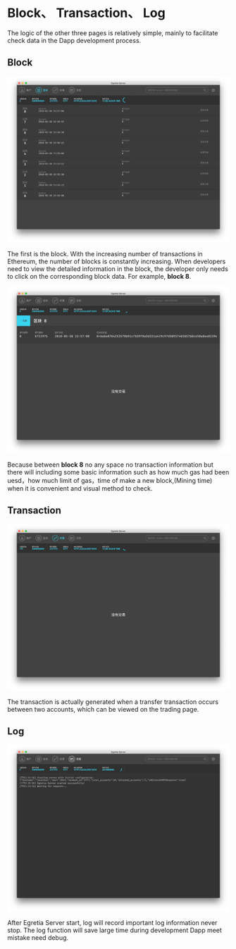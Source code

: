 #  Block、 Transaction、 Log

The logic of the other three pages is relatively simple, mainly to facilitate check data in the Dapp development process.

## Block

![](pic2-1.png)

The first is the block. With the increasing number of transactions in Ethereum, the number of blocks is constantly increasing. When developers need to view the detailed information in the block, the developer only needs to click on the corresponding block data. For example, **block 8**.

![](pic2-2.png)

Because between **block 8** no any space no transaction information but there will including some basic information such as how much gas had been uesd，how much limit of gas，time of make a new block,(Mining time) when it is convenient and visual method to check.

## Transaction

![](pic3.png)

The transaction is actually generated when a transfer transaction occurs between two accounts, which can be viewed on the trading page.

## Log

![](pic4.png)

After Egretia Server start, log will record important log information never stop. The log function will save large time during development Dapp meet mistake need debug.
